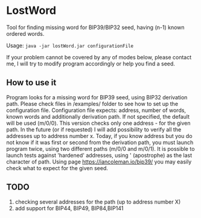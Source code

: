 # LostWord
Tool for finding missing word for BIP39/BIP32 seed, having (n-1) known ordered words.

Usage:
`java -jar lostWord.jar configurationFile`

If your problem cannot be covered by any of modes below, please contact me, I will try to modify program accordingly or help you find a seed.

How to use it
-------------
Program looks for a missing word for BIP39 seed, using BIP32 derivation path.
Please check files in /examples/ folder to see how to set up the configuration file.
Configuration file expects: address, number of words, known words and additionally derivation path. If not specified, the default will be used (m/0/0).
This version checks only one address - for the given path. In the future (or if requested) I will add possibility to verify all the addresses up to address number x. Today, if you know address but you do not know if it was first or second from the derivation path, you must launch program twice, using two different paths (m/0/0 and m/0/1).
It is possible to launch tests against 'hardened' addresses, using ' (apostrophe) as the last character of path.
Using page https://iancoleman.io/bip39/ you may easily check what to expect for the given seed.

TODO
----
<ol>
<li>checking several addresses for the path (up to address number X)</li>
<li>add support for BIP44, BIP49, BIP84,BIP141</li>
</ol>